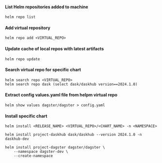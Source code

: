 #### List Helm repositories added to machine
```
helm repo list
```
#### Add virtual repository
```
helm repo add <VIRTUAL_REPO>
```
#### Update cache of local repos with latest artifacts
```
helm repo update
```
#### Search virtual repo for specific chart
```
helm search repo <VIRTUAL_REPO>
helm search repo dask (select dask/daskhub version==2024.1.0)
```
#### Extract config values.yaml file from helpm virtual repo
```
helm show values dagster/dagster > config.yaml
```

#### Install specific chart
```
helm install <RELEASE_NAME> <VIRTUAL_REPO>/<CHART_NAME> -n <NAMESPACE>
```
```
helm install project-daskhub dask/daskhub --version 2024.1.0 -n daskhub-dev
```
```
helm install project-dagster dagster/dagster \
    --namespace dagster-dev \
    --create-namespace
```
